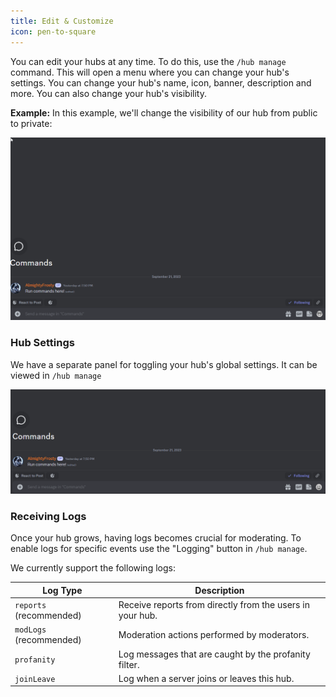 ```yaml
---
title: Edit & Customize
icon: pen-to-square
---
```

You can edit your hubs at any time. To do this, use the `/hub manage` command. This will open a menu where you can change your hub's settings. You can change your hub's name, icon, banner, description and more. You can also change your hub's visibility.

**Example:** In this example, we'll change the visibility of our hub from public to private:

![Hub Manage](/images/HubManage.gif)

### Hub Settings
We have a separate panel for toggling your hub's global settings. It can be viewed in `/hub manage`

![Hub Settings](/images/HubSettings.gif)

### Receiving Logs
Once your hub grows, having logs becomes crucial for moderating. To enable logs for specific events use the "Logging" button in `/hub manage`. 

We currently support the following logs:

| Log Type                | Description                                               |
| ----------------------- | --------------------------------------------------------- |
| `reports` (recommended) | Receive reports from directly from the users in your hub. |
| `modLogs` (recommended) | Moderation actions performed by moderators.               |
| `profanity`             | Log messages that are caught by the profanity filter.     |
| `joinLeave`             | Log when a server joins or leaves this hub.               |
